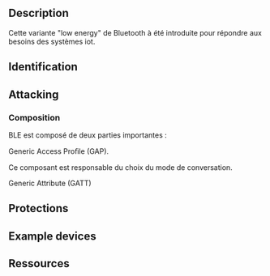 ## Description

Cette variante "low energy" de Bluetooth à été introduite pour répondre aux besoins des systèmes iot.

## Identification
## Attacking 

### Composition 

BLE est composé de deux parties importantes : 

Generic Access Proﬁle (GAP).

Ce composant est responsable du choix du mode de conversation.

Generic Attribute (GATT)




## Protections
## Example devices
## Ressources 